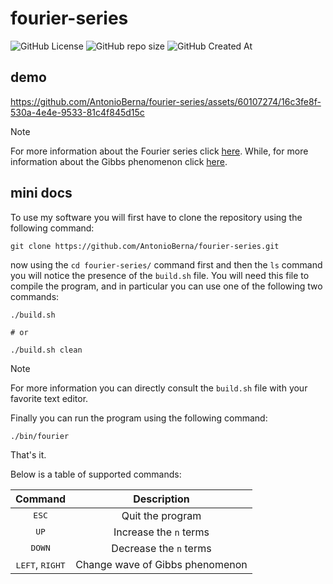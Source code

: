 # fourier-series

![GitHub License](https://img.shields.io/github/license/antonioberna/fourier-series)
![GitHub repo size](https://img.shields.io/github/repo-size/antonioberna/fourier-series)
![GitHub Created At](https://img.shields.io/github/created-at/antonioberna/fourier-series)

## demo

https://github.com/AntonioBerna/fourier-series/assets/60107274/16c3fe8f-530a-4e4e-9533-81c4f845d15c

> [!NOTE]
> For more information about the Fourier series click [here](https://en.wikipedia.org/wiki/Fourier_series#Convergence). While, for more information about the Gibbs phenomenon click [here](https://en.wikipedia.org/wiki/Gibbs_phenomenon).

## mini docs

To use my software you will first have to clone the repository using the following command:

```
git clone https://github.com/AntonioBerna/fourier-series.git
```

now using the `cd fourier-series/` command first and then the `ls` command you will notice the presence of the `build.sh` file. You will need this file to compile the program, and in particular you can use one of the following two commands:

```shell
./build.sh

# or

./build.sh clean
```

> [!NOTE]
> For more information you can directly consult the `build.sh` file with your favorite text editor.

Finally you can run the program using the following command:

```
./bin/fourier
```

That's it.

Below is a table of supported commands:

| Command                           | Description                     |
| :---:                             | :---:                           |
| <kbd>ESC</kbd>                    | Quit the program                |
| <kbd>UP</kbd>                     | Increase the `n` terms          |
| <kbd>DOWN</kbd>                   | Decrease the `n` terms          |
| <kbd>LEFT</kbd>, <kbd>RIGHT</kbd> | Change wave of Gibbs phenomenon |